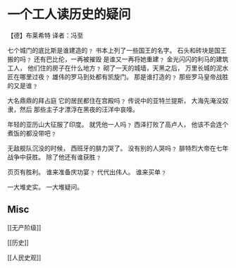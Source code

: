 # 一个工人读历史的疑问

【德】布莱希特
译者：冯至

七个城门的底比斯是谁建造的﹖
书本上列了一些国王的名字。
石头和砖块是国王搬的吗﹖
还有巴比伦，一再被摧毁
是谁又一再将她重建﹖
金光闪闪的利马的建筑工人，
他们住的房子在什么地方﹖
砌了一天的城墙，天黑之后，
万里长城的泥水匠在哪里过夜﹖
雄伟的罗马到处都有凯旋门。
那是谁打造的﹖
那些罗马皇帝战胜的又是谁﹖

大名鼎鼎的拜占庭
它的居民都住在宫殿吗﹖
传说中的亚特兰提斯，
大海先淹没奴隶，然后
那些主子才漂浮在黑夜的汪洋中哀嚎。

年轻的亚历山大征服了印度。
就凭他一人吗﹖
西泽打败了高卢人，
他该不会连个煮饭的都没带吧﹖

无敌舰队沉没的时候，
西班牙的腓力哭了。
没有别的人哭吗﹖
腓特烈大帝在七年战争中获胜。
除了他还有谁获胜﹖

页页有胜利。
谁来准备庆功宴﹖
代代出伟人。
谁来买单﹖

一大堆史实。
一大堆疑问。


## Misc

[[无产阶级]]

[[历史]]

[[人民史观]]

